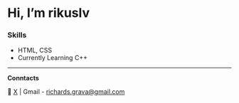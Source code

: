 # Hi, I’m rikuslv  

### Skills   
- HTML, CSS
- Currently Learning C++


---  

**Conntacts** 


🔗 [X](https://x.com/RGra81052544) | Gmail - richards.grava@gmail.com

